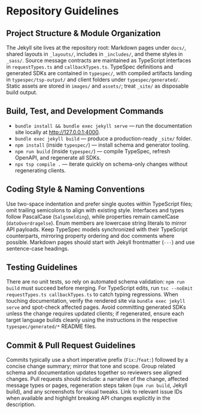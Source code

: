 # Repository Guidelines

## Project Structure & Module Organization
The Jekyll site lives at the repository root: Markdown pages under `docs/`, shared layouts in `_layouts/`, includes in `_includes/`, and theme styles in `_sass/`. Source message contracts are maintained as TypeScript interfaces in `requestTypes.ts` and `callbackTypes.ts`. TypeSpec definitions and generated SDKs are contained in `typespec/`, with compiled artifacts landing in `typespec/tsp-output/` and client folders under `typespec/generated/`. Static assets are stored in `images/` and `assets/`; treat `_site/` as disposable build output.

## Build, Test, and Development Commands
- `bundle install && bundle exec jekyll serve` — run the documentation site locally at http://127.0.0.1:4000.
- `bundle exec jekyll build` — produce a production-ready `_site/` folder.
- `npm install` (inside `typespec/`) — install schema and generator tooling.
- `npm run build` (inside `typespec/`) — compile TypeSpec, refresh OpenAPI, and regenerate all SDKs.
- `npx tsp compile .` — iterate quickly on schema-only changes without regenerating clients.

## Coding Style & Naming Conventions
Use two-space indentation and prefer single quotes within TypeScript files; omit trailing semicolons to align with existing style. Interfaces and types follow PascalCase (`Salgsmelding`), while properties remain camelCase (`datoOverdragelse`). Enum members are lowercase string literals to mirror API payloads. Keep TypeSpec models synchronized with their TypeScript counterparts, mirroring property ordering and doc comments where possible. Markdown pages should start with Jekyll frontmatter (`---`) and use sentence-case headings.

## Testing Guidelines
There are no unit tests, so rely on automated schema validation: `npm run build` must succeed before merging. For TypeScript edits, run `tsc --noEmit requestTypes.ts callbackTypes.ts` to catch typing regressions. When touching documentation, verify the rendered site via `bundle exec jekyll serve` and spot-check affected pages. Avoid committing generated SDKs unless the change requires updated clients; if regenerated, ensure each target language builds cleanly using the instructions in the respective `typespec/generated/*` README files.

## Commit & Pull Request Guidelines
Commits typically use a short imperative prefix (`Fix:`/`feat:`) followed by a concise change summary; mirror that tone and scope. Group related schema and documentation updates together so reviewers see aligned changes. Pull requests should include: a narrative of the change, affected message types or pages, regeneration steps taken (`npm run build`, Jekyll build), and any screenshots for visual tweaks. Link to relevant issue IDs when available and highlight breaking API changes explicitly in the description.
